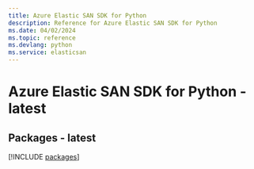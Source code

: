 ```yaml
---
title: Azure Elastic SAN SDK for Python
description: Reference for Azure Elastic SAN SDK for Python
ms.date: 04/02/2024
ms.topic: reference
ms.devlang: python
ms.service: elasticsan
---
```

# Azure Elastic SAN SDK for Python - latest
## Packages - latest
[!INCLUDE [packages](elastic-san-index.md)]